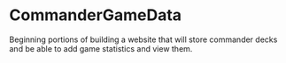 # CommanderGameData
Beginning portions of building a website that will store commander decks and be able to add game statistics and view them.

